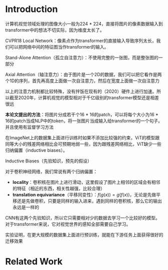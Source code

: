# Introduction

计算机视觉领域处理的图像大小一般为224 * 224，直接将图片的像素数据输入到transformer中的想法不切实际，因为维度太长了。

CVPR18 Local Network：像素点作为transformer的直接输入导致序列太长，我们可以把网络中间的特征图当作transformer的输入。

Stand-Alone Attention（孤立自注意力）：不使用完整的一张图，而是整张图的一部分

Axial Attention（轴注意力）：由于图片是一个2D的数据，我们可以把它看作是两个1D的序列，首先再高度上面做一次自注意力，然后在宽度上面做一次自注意力

以上的注意力机制都比较特殊，没有拌饭在现有的（2020）硬件上进行加速。所以截至2020年，计算机视觉的模型相对于千亿级别的transformer模型还是相差很远

**本论文提出的方法**：将图片分成若干个16 * 16的patch，可以将每个大小为16 * 16的patch当成NLP中的token，将一张图片当成输入给transformer的一个句子。并且使用有监督学习方法

在ImageNet上的数据集上面进行训练时如果不添加比较强的约束，ViT的模型跟同等大小的残差网络相比会可预期地弱一些，因为跟残差网络相比，ViT缺少一些归纳偏置（inductive biases）。

Inductive Biases（先验知识，预先的假设）

对于卷积神经网络，我们常说有两个归纳偏置：

* **locality**：卷积核在图片上进行滑动，这里假设了图片上相邻的区域会有相邻的特征（相近的东西，相关性越强，比较合理）
* **translation equivariance**（平移同变性）：$f(g(x)) = g(f(x))$，无论是先做平移还是先做卷积，只要是同样的输入进来，遇到同样的卷积核，那么它的输出永远是一样的

CNN有这两个先验知识，所以它只需要相对少的数据去学习一个比较好的模型。对于transformer来说，它对视觉世界的感知全部需要自己学习。

实验证明，在更大规模的数据集上面进行预训练，就能在下游任务上面获得很好的迁移效果

# Related Work

